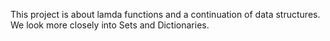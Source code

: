 This project is about lamda functions and a continuation of data structures. We  look more closely into Sets  and Dictionaries.
